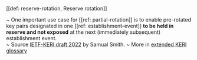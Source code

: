 [[def: reserve-rotation, Reserve rotation]]

~ One important use case for [[ref: partial-rotation]] is to enable pre-rotated key pairs designated in one [[ref: establishment-event]] **to be held in reserve and not exposed** at the next (immediately subsequent) establishment event.  
~ Source [IETF-KERI draft 2022](https://github.com/WebOfTrust/ietf-keri/blob/main/draft-ssmith-keri.md) by Samual Smith.
~ More in <a href="https://weboftrust.github.io/WOT-terms/docs/glossary/reserve-rotation">extended KERI glossary</a>
